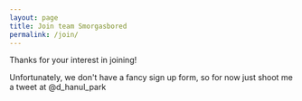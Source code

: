 ```yaml
---
layout: page
title: Join team Smorgasbored
permalink: /join/
---
```


<div class="join">
	<p>Thanks for your interest in joining!</p>
	<p>Unfortunately, we don't have a fancy sign up form, so for now just shoot me a tweet at @d_hanul_park</p>
</div>